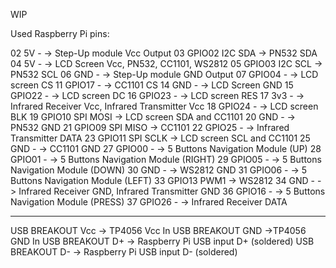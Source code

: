 WIP

Used Raspberry Pi pins:

02 5V - -> Step-Up module Vcc Output
03 GPIO02 I2C SDA ->  PN532 SDA
04 5V - -> LCD Screen Vcc, PN532, CC1101, WS2812
05 GPIO03 I2C SCL ->  PN532 SCL
06 GND - -> Step-Up module GND Output
07 GPIO04 - -> LCD screen CS
11 GPIO17 - -> CC1101 CS
14 GND - -> LCD Screen GND
15 GPIO22 - -> LCD screen DC
16 GPIO23 - -> LCD screen RES
17 3v3 - -> Infrared Receiver Vcc, Infrared Transmitter Vcc
18 GPIO24 - -> LCD screen BLK
19 GPIO10 SPI MOSI -> LCD screen SDA and CC1101
20 GND - -> PN532 GND
21 GPIO09 SPI MISO -> CC1101
22 GPIO25 - -> Infrared Transmitter DATA
23 GPIO11 SPI SCLK -> LCD screen SCL and CC1101
25 GND - ->  CC1101 GND
27 GPIO00 - -> 5 Buttons Navigation Module (UP)
28 GPIO01 - -> 5 Buttons Navigation Module (RIGHT)
29 GPIO05 - -> 5 Buttons Navigation Module (DOWN)
30 GND - ->  WS2812 GND
31 GPIO06 - -> 5 Buttons Navigation Module (LEFT)
33 GPIO13 PWM1 -> WS2812
34 GND - -> Infrared Receiver GND, Infrared Transmitter GND
36 GPIO16 - -> 5 Buttons Navigation Module (PRESS)
37 GPIO26 - -> Infrared Receiver DATA

---

USB BREAKOUT Vcc -> TP4056 Vcc In
USB BREAKOUT GND ->TP4056 GND In
USB BREAKOUT D+ -> Raspberry Pi USB input D+ (soldered)
USB BREAKOUT D- -> Raspberry Pi USB input D- (soldered)
